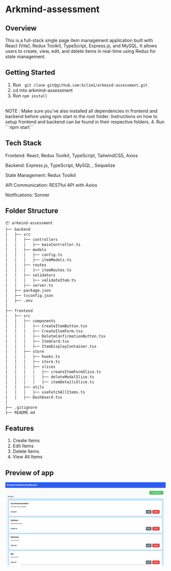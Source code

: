 # Arkmind-assessment

## Overview

This is a full-stack single page item management application built with React (Vite), Redux Toolkit, TypeScript, Express.js, and MySQL. It allows users to create, view, edit, and delete items in real-time using Redux for state management.

## Getting Started 
1. Run ``` git clone git@github.com:kclim1/arkmind-assessment.git```
2. cd into arkmind-assessment
3. Run ```npm install ``` 
<br>
NOTE : Make sure you've also installed all dependencies in frontend and backend before using npm start in the root folder. Instructions on how to setup frontend and backend can be found in their respective folders.
4. Run ```npm start```

## Tech Stack

Frontend: React, Redux Toolkit, TypeScript, TailwindCSS, Axios

Backend: Express.js, TypeScript, MySQL , Sequelize

State Management: Redux Toolkit

API Communication: RESTful API with Axios

Notifications: Sonner 

## Folder Structure 
```
📦 arkmind-assessment
├── backend
│   ├── src
│   │   ├── controllers
│   │   │   ├── mainController.ts
│   │   ├── models
│   │   │   ├── config.ts
│   │   │   ├── itemModels.ts
│   │   ├── routes
│   │   │   ├── itemRoutes.ts
│   │   ├── validators
│   │   │   ├── validateItem.ts
│   │   ├── server.ts
│   ├── package.json
│   ├── tsconfig.json
│   ├── .env
│
├── frontend
│   ├── src
│   │   ├── components
│   │   │   ├── CreateItemButton.tsx
│   │   │   ├── CreateItemForm.tsx
│   │   │   ├── DeleteConfirmationButton.tsx
│   │   │   ├── ItemCard.tsx
│   │   │   ├── ItemDisplayContainer.tsx
│   │   ├── store
│   │   │   ├── hooks.ts
│   │   │   ├── store.ts
│   │   │   ├── slices
│   │   │   │   ├── createItemFormSlice.ts
│   │   │   │   ├── deleteModalSlice.ts
│   │   │   │   ├── itemDetailsSlice.ts
│   │   ├── utils
│   │   │   ├── useFetchAllItems.ts
│   │   ├── Dashboard.tsx
│
├── .gitignore
├── README.md
```
## Features
1. Create Items 
2. Edit Items
3. Delete Items
4. View All Items

## Preview of app 
![app preview](./public/image.png)

